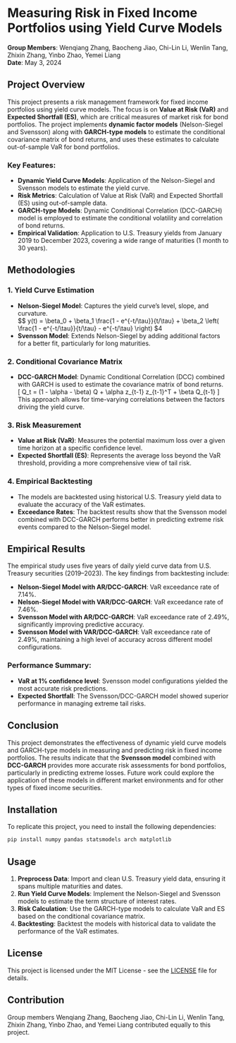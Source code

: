 # Measuring Risk in Fixed Income Portfolios using Yield Curve Models

**Group Members**: Wenqiang Zhang, Baocheng Jiao, Chi-Lin Li, Wenlin Tang, Zhixin Zhang, Yinbo Zhao, Yemei Liang  
**Date**: May 3, 2024

## Project Overview

This project presents a risk management framework for fixed income portfolios using yield curve models. The focus is on **Value at Risk (VaR)** and **Expected Shortfall (ES)**, which are critical measures of market risk for bond portfolios. The project implements **dynamic factor models** (Nelson-Siegel and Svensson) along with **GARCH-type models** to estimate the conditional covariance matrix of bond returns, and uses these estimates to calculate out-of-sample VaR for bond portfolios.

### Key Features:
- **Dynamic Yield Curve Models**: Application of the Nelson-Siegel and Svensson models to estimate the yield curve.
- **Risk Metrics**: Calculation of Value at Risk (VaR) and Expected Shortfall (ES) using out-of-sample data.
- **GARCH-type Models**: Dynamic Conditional Correlation (DCC-GARCH) model is employed to estimate the conditional volatility and correlation of bond returns.
- **Empirical Validation**: Application to U.S. Treasury yields from January 2019 to December 2023, covering a wide range of maturities (1 month to 30 years).

## Methodologies

### 1. Yield Curve Estimation
- **Nelson-Siegel Model**: Captures the yield curve’s level, slope, and curvature.  
  $$
  y(t) = \beta_0 + \beta_1 \frac{1 - e^{-t/\tau}}{t/\tau} + \beta_2 \left( \frac{1 - e^{-t/\tau}}{t/\tau} - e^{-t/\tau} \right)
  $4
- **Svensson Model**: Extends Nelson-Siegel by adding additional factors for a better fit, particularly for long maturities.

### 2. Conditional Covariance Matrix
- **DCC-GARCH Model**: Dynamic Conditional Correlation (DCC) combined with GARCH is used to estimate the covariance matrix of bond returns.  
  \[
  Q_t = (1 - \alpha - \beta) Q + \alpha z_{t-1} z_{t-1}^T + \beta Q_{t-1}
  \]
  This approach allows for time-varying correlations between the factors driving the yield curve.

### 3. Risk Measurement
- **Value at Risk (VaR)**: Measures the potential maximum loss over a given time horizon at a specific confidence level.
- **Expected Shortfall (ES)**: Represents the average loss beyond the VaR threshold, providing a more comprehensive view of tail risk.

### 4. Empirical Backtesting
- The models are backtested using historical U.S. Treasury yield data to evaluate the accuracy of the VaR estimates.
- **Exceedance Rates**: The backtest results show that the Svensson model combined with DCC-GARCH performs better in predicting extreme risk events compared to the Nelson-Siegel model.

## Empirical Results

The empirical study uses five years of daily yield curve data from U.S. Treasury securities (2019–2023). The key findings from backtesting include:

- **Nelson-Siegel Model with AR/DCC-GARCH**: VaR exceedance rate of 7.14%.
- **Nelson-Siegel Model with VAR/DCC-GARCH**: VaR exceedance rate of 7.46%.
- **Svensson Model with AR/DCC-GARCH**: VaR exceedance rate of 2.49%, significantly improving predictive accuracy.
- **Svensson Model with VAR/DCC-GARCH**: VaR exceedance rate of 2.49%, maintaining a high level of accuracy across different model configurations.

### Performance Summary:
- **VaR at 1% confidence level**: Svensson model configurations yielded the most accurate risk predictions.
- **Expected Shortfall**: The Svensson/DCC-GARCH model showed superior performance in managing extreme tail risks.

## Conclusion

This project demonstrates the effectiveness of dynamic yield curve models and GARCH-type models in measuring and predicting risk in fixed income portfolios. The results indicate that the **Svensson model** combined with **DCC-GARCH** provides more accurate risk assessments for bond portfolios, particularly in predicting extreme losses. Future work could explore the application of these models in different market environments and for other types of fixed income securities.

## Installation

To replicate this project, you need to install the following dependencies:

```bash
pip install numpy pandas statsmodels arch matplotlib
```

## Usage

1. **Preprocess Data**: Import and clean U.S. Treasury yield data, ensuring it spans multiple maturities and dates.
2. **Run Yield Curve Models**: Implement the Nelson-Siegel and Svensson models to estimate the term structure of interest rates.
3. **Risk Calculation**: Use the GARCH-type models to calculate VaR and ES based on the conditional covariance matrix.
4. **Backtesting**: Backtest the models with historical data to validate the performance of the VaR estimates.

## License

This project is licensed under the MIT License - see the [LICENSE](LICENSE) file for details.

## Contribution

Group members Wenqiang Zhang, Baocheng Jiao, Chi-Lin Li, Wenlin Tang, Zhixin Zhang, Yinbo Zhao, and Yemei Liang contributed equally to this project.
